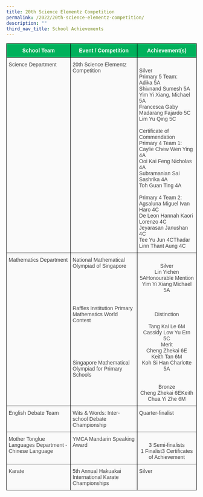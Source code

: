 ```yaml
---
title: 20th Science Elementz Competition
permalink: /2022/20th-science-elementz-competition/
description: ""
third_nav_title: School Achievements
---
```


<style type="text/css">
.tg  {border-collapse:collapse;border-spacing:0;}
.tg td{border-color:black;border-style:solid;border-width:1px;font-family:Arial, sans-serif;font-size:14px;
  overflow:hidden;padding:10px 5px;word-break:normal;}
.tg th{border-color:black;border-style:solid;border-width:1px;font-family:Arial, sans-serif;font-size:14px;
  font-weight:normal;overflow:hidden;padding:10px 5px;word-break:normal;}
.tg .tg-z58b{background-color:#01B15C;color:#FFF;font-weight:bold;text-align:center;vertical-align:middle}
.tg .tg-15z8{background-color:#FAFAFA;color:#454545;text-align:left;vertical-align:top}
.tg .tg-56tu{background-color:#FAFAFA;color:#454545;text-align:center;vertical-align:top}
</style>
<table class="tg">
<thead>
  <tr>
    <th class="tg-z58b"><span style="color:#FFF;background-color:#01B15C">School Team</span></th>
    <th class="tg-z58b"><span style="color:#FFF;background-color:#01B15C">Event / Competition </span></th>
    <th class="tg-z58b"><span style="color:#FFF;background-color:#01B15C">Achievement(s)</span></th>
  </tr>
</thead>
<tbody>
  <tr>
    <td class="tg-15z8">Science Department</td>
    <td class="tg-15z8">20th Science Elementz Competition </td>
    <td class="tg-15z8"><br>Silver<br>Primary 5 Team:<br>Adika 5A<br>Shivnand Sumesh 5A<br>Yim Yi Xiang, Michael 5A<br>Francesca Gaby Madarang Fajardo 5C<br>Lim Yu Qing 5C<br><br>Certificate of Commendation<br>Primary 4 Team 1:<br>Caylie Chew Wen Ying 4A<br>Ooi Kai Feng Nicholas 4A<br>Subramanian Sai Sashrika 4A<br>Toh Guan Ting 4A<br> <br>Primary 4 Team 2:<br>Agsaluna Miguel Ivan Haro 4C<br>De Leon Hannah Kaori Lorenzo 4C<br>Jeyarasan Janushan 4C<br>Tee Yu Jun 4CThadar Linn Thant Aung 4C</td>
  </tr>
  <tr>
    <td class="tg-15z8">Mathematics Department</td>
    <td class="tg-15z8">National Mathematical Olympiad of Singapore <br><br><br><br><br><br><br>Raffles Institution Primary Mathematics World Contest <br><br><br><br><br><br><br>Singapore Mathematical Olympiad for Primary Schools<br><br></td>
    <td class="tg-56tu"><br>Silver<br>Lin Yichen 5AHonourable Mention<br>Yim Yi Xiang Michael 5A<span style="color:#454545"> </span><br><br><br><br>Distinction<br><br>Tang Kai Le 6M<br>Cassidy Low Yu Ern 5C<br>Merit<br>Cheng Zhekai 6E<br>Keith Tan 6M<br>Koh Si Han Charlotte 5A<br><br><br>Bronze<br>Cheng Zhekai 6EKeith Chua Yi Zhe 6M</td>
  </tr>
  <tr>
    <td class="tg-15z8">English Debate Team </td>
    <td class="tg-15z8">Wits &amp; Words: Inter-school Debate Championship </td>
    <td class="tg-15z8">Quarter-finalist </td>
  </tr>
  <tr>
    <td class="tg-15z8">Mother Tonglue Languages Department - Chinese Language </td>
    <td class="tg-15z8">YMCA Mandarin Speaking Award  </td>
    <td class="tg-56tu"><br>3 Semi-finalists<br>1 Finalist3 Certificates of Achievement<span style="color:#454545"> </span></td>
  </tr>
  <tr>
    <td class="tg-15z8"> Karate<br></td>
    <td class="tg-15z8">5th Annual Hakuakai International Karate Championships </td>
    <td class="tg-15z8"> Silver</td>
  </tr>
</tbody>
</table>
